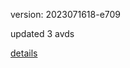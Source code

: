 version: 2023071618-e709

updated 3 avds

[details](https://github.com/0x74f917491bfa7ebfa379/ali_avd_db/blob/master/change_log/2023/07/16/18/e709.txt)
